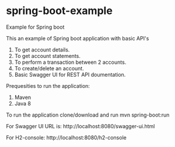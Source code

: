 # spring-boot-example
Example for Spring boot

This an example of Spring boot application with basic API's

1. To get account details.
2. To get account statements.
3. To perform a transaction between 2 accounts.
4. To create/delete an account.
5. Basic Swagger UI for REST API doumentation.

Prequesities to run the application:
1. Maven
2. Java 8

To run the application clone/download and run mvn spring-boot:run

For Swagger UI URL is:
http://localhost:8080/swagger-ui.html

For H2-console:
http://localhost:8080/h2-console

